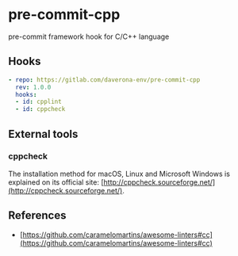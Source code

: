 # pre-commit-cpp

pre-commit framework hook for C/C++ language

## Hooks

```yaml
- repo: https://gitlab.com/daverona-env/pre-commit-cpp
  rev: 1.0.0
  hooks:
  - id: cpplint
  - id: cppcheck
```

## External tools

<!--
### clang-format

```bash
brew install clang-format
```
-->

### cppcheck

The installation method for macOS, Linux and Microsoft Windows is explained on its official site: [http://cppcheck.sourceforge.net/](http://cppcheck.sourceforge.net/).

<!--
### oclint

```bash
brew install oclint
```

The installation method for Linux is described on its official site: [http://docs.oclint.org/en/stable/intro/installation.html](http://docs.oclint.org/en/stable/intro/installation.html),
-->

## References

* [https://github.com/caramelomartins/awesome-linters#cc](https://github.com/caramelomartins/awesome-linters#cc)
